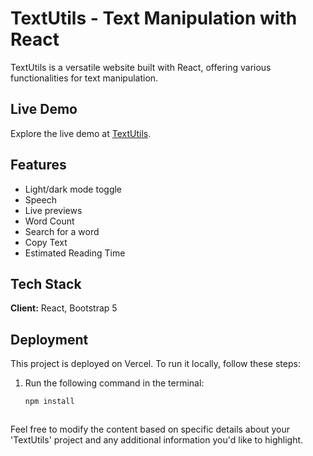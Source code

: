 # TextUtils - Text Manipulation with React

TextUtils is a versatile website built with React, offering various functionalities for text manipulation.

## Live Demo

Explore the live demo at [TextUtils](https://text-utils-henna.vercel.app/).

## Features

- Light/dark mode toggle
- Speech
- Live previews
- Word Count
- Search for a word
- Copy Text
- Estimated Reading Time

## Tech Stack

**Client:** React, Bootstrap 5

## Deployment

This project is deployed on Vercel. To run it locally, follow these steps:

1. Run the following command in the terminal:
   ```bash
   npm install



Feel free to modify the content based on specific details about your 'TextUtils' project and any additional information you'd like to highlight.
